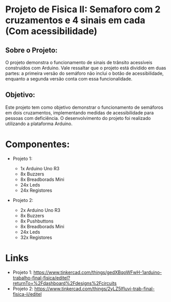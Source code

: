 # Projeto de Fisica II: Semaforo com 2 cruzamentos e 4 sinais em cada (Com acessibilidade)

## Sobre o Projeto:
O projeto demonstra o funcionamento de sinais de trânsito acessíveis construídos com Arduino. Vale ressaltar que o projeto está dividido em duas partes: a primeira versão do semáforo não inclui o botão de acessibilidade, enquanto a segunda versão conta com essa funcionalidade.

## Objetivo:
Este projeto tem como objetivo demonstrar o funcionamento de semáforos em dois cruzamentos, implementando medidas de acessibilidade para pessoas com deficiência. O desenvolvimento do projeto foi realizado utilizando a plataforma Arduino.

# Componentes:
* Projeto 1:
   - 1x Arduino Uno R3
   - 8x Buzzers
   - 8x Breadborads Mini
   - 24x Leds
   - 24x Registores

* Projeto 2:
   - 2x Arduino Uno R3
   - 8x Buzzers
   - 8x Pushbuttons
   - 8x Breadborads Mini
   - 24x Leds
   - 32x Registores
 
# Links
* Projeto 1: https://www.tinkercad.com/things/gedXBqoWFwH-1arduino-trabalho-final-fisica/editel?returnTo=%2Fdashboard%2Fdesigns%2Fcircuits
*  Projeto 2: https://www.tinkercad.com/things/2yLZ5Ifluvi-trab-final-fisica-ii/editel
